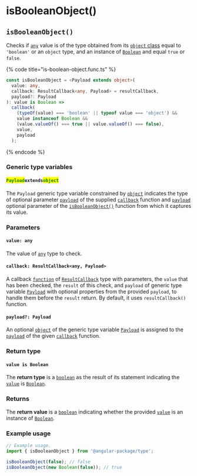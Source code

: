 # isBooleanObject()

## `isBooleanObject()`

Checks if [`any`](https://www.typescriptlang.org/docs/handbook/2/everyday-types.html#any) value is of the type obtained from its [`object` class](https://developer.mozilla.org/en-US/docs/Web/JavaScript/Reference/Global\_Objects/Object/toString#using\_tostring\_to\_detect\_object\_class) equal to `'boolean'` or an `object` type, and an instance of [`Boolean`](https://developer.mozilla.org/en-US/docs/Web/JavaScript/Reference/Global\_Objects/Boolean) and equal `true` or `false`.

{% code title="is-boolean-object.func.ts" %}
```typescript
const isBooleanObject = <Payload extends object>(
  value: any,
  callback: ResultCallback<any, Payload> = resultCallback,
  payload?: Payload
): value is Boolean =>
  callback(
    (typeOf(value) === 'boolean' || typeof value === 'object') &&
    value instanceof Boolean &&
    (value.valueOf() === true || value.valueOf() === false),
    value,
    payload
  );
```
{% endcode %}

### Generic type variables

#### <mark style="color:green;">**`Payload`**</mark>**`extends`**<mark style="color:green;">**`object`**</mark>

The `Payload` generic type variable constrained by [`object`](https://www.typescriptlang.org/docs/handbook/basic-types.html#object) indicates the type of optional parameter [`payload`](../types/resultcallback.md#payload-payload) of the supplied [`callback`](isbooleanobject.md#callback-resultcallback-less-than-any-payload-greater-than) function and [`payload`](isbooleanobject.md#payload-payload) optional parameter of the [`isBooleanObject()`](isbooleanobject.md#isbooleanobject) function from which it captures its value.

### Parameters

#### `value: any`

The value of [`any`](https://www.typescriptlang.org/docs/handbook/2/everyday-types.html#any) type to check.

#### `callback: ResultCallback<any, Payload>`

A callback [`function`](https://developer.mozilla.org/en-US/docs/Web/JavaScript/Guide/Functions) of [`ResultCallback`](../types/resultcallback.md) type with parameters, the `value` that has been checked, the `result` of this check, and `payload` of generic type variable [`Payload`](isbooleanobject.md#payloadextendsobject) with optional properties from the provided `payload`, to handle them before the `result` return. By default, it uses `resultCallback()` function.

#### `payload?: Payload`

An optional [`object`](https://developer.mozilla.org/en-US/docs/Web/JavaScript/Reference/Global\_Objects/Object) of the generic type variable [`Payload`](isbooleanobject.md#payloadextendsobject) is assigned to the [`payload`](../types/resultcallback.md#payload-payload) of the given [`callback`](isbooleanobject.md#callback-resultcallback-less-than-any-payload-greater-than) function.

### Return type

#### `value is Boolean`

The **return type** is a [`boolean`](https://www.typescriptlang.org/docs/handbook/basic-types.html#boolean) as the result of its statement indicating the [`value`](isbooleanobject.md#value-any) is [`Boolean`](https://developer.mozilla.org/en-US/docs/Web/JavaScript/Reference/Global\_Objects/Boolean).

### Returns

The **return value** is a [`boolean`](https://developer.mozilla.org/en-US/docs/Web/JavaScript/Reference/Global\_Objects/Boolean) indicating whether the provided [`value`](isbooleanobject.md#value-any) is an instance of [`Boolean`](https://developer.mozilla.org/en-US/docs/Web/JavaScript/Reference/Global\_Objects/Boolean).

### Example usage

```typescript
// Example usage.
import { isBooleanObject } from '@angular-package/type';

isBooleanObject(false); // false
isBooleanObject(new Boolean(false)); // true
```

